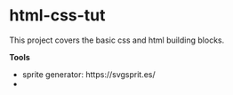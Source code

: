 # html-css-tut
This project covers the basic css and html building blocks.

<b>Tools</b> <br>
<ul>
<li>
sprite generator: https://svgsprit.es/
<li>
